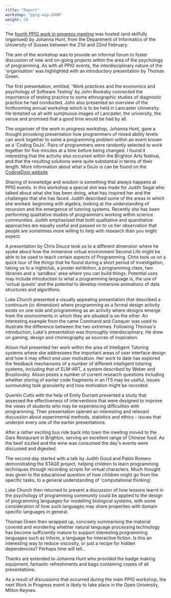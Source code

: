 ```yaml
---
title: "Report"
workshop: "ppig-wip-2008"
weight: 20
---
```


The [fourth PPIG work in progress meeting](/workshops/2008-wip-workshop/) was hosted (and skilfully organised) by Johanna Hunt, from the Department of Informatics of the University of Sussex between the 21st and 22nd February.

The aim of the workshop was to provide an informal forum to foster discussion of new and on-going projects within the area of the psychology of programming. As with all PPIG events, the interdisciplinary nature of the 'organisation' was highlighted with an introductory presentation by Thomas Green.

The first presentation, entitled, 'Work practices and the economics and psychology of Software Testing' by John Rooksby connected the importance of testing practice to some ethnographic studies of diagnostic practice he had conducted. John also presented an overview of the forthcoming annual workshop which is to be held in Lancaster University. He tempted us all with sumptuous images of Lancaster, the university, the venue and promised that a good time would be had by all.

The organiser of the work in progress workshop, Johanna Hunt, gave a thought provoking presentation how programmers of mixed ability levels can work together to solve a programming problem within an event known as a 'Coding DoJo'. Pairs of programmers were randomly selected to work together for five minutes at a time before being changed. I found it interesting that the activity also occurred within the Brighton Arts festival, and that the resulting solutions were quite substantial in terms of their length. More information about what a DoJo is can be found on the [CodingDojo website](http://codingdojo.org/)

Sharing of knowledge and wisdom is something that always happens at PPIG events. In this workshop a special slot was made for Judith Segal who talked about what she has been doing, what has inspired her and the challenges that she has faced. Judith described some of the areas in which she worked: beginning with algebra, looking at the understanding of recursion and the emergence of tutoring systems. Recently she has been performing qualitative studies of programmers working within science communities. Judith emphasised that both qualitative and quantitative approaches are equally useful and passed on to us her observation that people are sometimes more willing to help with research than you might expect.

A presentation by Chris Douce took us to a different dimension where he spoke about how the immersive virtual environment Second Life might be able to be used to teach certain aspects of Programming. Chris took us on a quick tour of the things that he found during a short period of investigation, taking us to a nightclub, a poster exhibition, a programming class, two libraries and a 'sandbox' area where you can build things. Potential uses may include introduction to what a programming language is, the use of 'virtual quests' and the potential to develop immersive animations of data structures and algorithms.

Luke Church presented a visually appealing presentation that described a continuum (or dimension) where programming as a formal design activity exists on one side and programming as an activity where designs emerge from the environments in which they are situated is on the other. An interesting example from the came Command and Conquer was used to illustrate the difference between the two extremes. Following Thomas's introduction, Luke's presentation was thoroughly interdisciplinary. He drew on gaming, design and choreography as sources of inspiration.

Alison Hull presented her work within the area of Intelligent Tutoring systems where she addressees the important areas of user interface design and how it may effect end user motivation. Her work to date has explored the feedback mechanisms of a number of different intelligent tutoring systems, including that of ELM-ART, a system described by Weber and Brusilovsky. Alison poses a number of current research questions including whether storing of earlier code fragments in an ITS may be useful, issues surrounding task granularity and how motivation might be recorded.

Quentin Cutts with the help of Emily Durrant presented a study that assessed the effectiveness of interventions that were designed to improve the views of students who may be experiencing difficulties with programming. Their presentation opened an interesting and relevant discussion about experimental methods, statistics and ethics - issues that underpin every one of the earlier presentations.

After a rather exciting bus ride back into town the meeting moved to the Gars Restaurant in Brighton, serving an excellent range of Chinese food. As the beef sizzled and the wine was consumed the day's events were discussed and digested.

The second day started with a talk by Judith Good and Pablo Romero demonstrating the STAGE project, helping children to learn programming techniques through recording scripts for virtual characters. Much thought was given to the educational question of how children might go from the specific tasks, to a general understanding of 'computational thinking'.

Luke Church then returned to present a discussion of how lessons learnt in the psychology of programming community could be applied to the design of programming languages for modelling biological systems, with some consideration of how such languages may share properties with domain specific languages in general.

Thomas Green then wrapped up, concisely summarising the material covered and wondering whether natural language processing technology has become sufficiently mature to support interesting programming languages such as Inform, a language for interactive fiction. Is this an interesting way to reduce viscosity, or just a recipe for hidden dependencies? Perhaps time will tell...

Thanks are extended to Johanna Hunt who provided the badge making equipment, fantastic refreshments and bags containing copies of all presentations.

As a result of discussions that occurred during the main PPIG workshop, the next Work in Progress event is likely to take place in the Open University, Milton Keynes.
